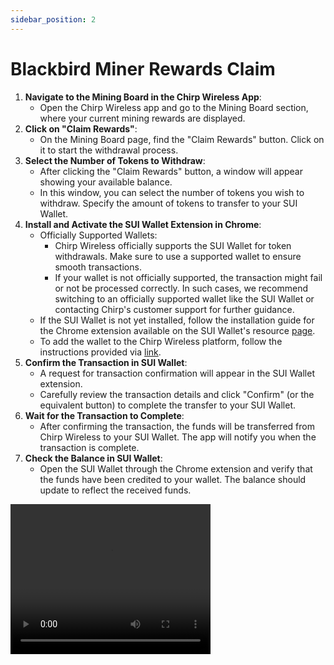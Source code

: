 ```yaml
---
sidebar_position: 2
---
```


# Blackbird Miner Rewards Claim

1. **Navigate to the Mining Board in the Chirp Wireless App**:
   - Open the Chirp Wireless app and go to the Mining Board section, where your current mining rewards are displayed.
2. **Click on "Claim Rewards"**:
   - On the Mining Board page, find the "Claim Rewards" button. Click on it to start the withdrawal process.
3. **Select the Number of Tokens to Withdraw**:
   - After clicking the "Claim Rewards" button, a window will appear showing your available balance.
   - In this window, you can select the number of tokens you wish to withdraw. Specify the amount of tokens to transfer to your SUI Wallet.
4. **Install and Activate the SUI Wallet Extension in Chrome**:
   - Officially Supported Wallets:
     - Chirp Wireless officially supports the SUI Wallet for token withdrawals. Make sure to use a supported wallet to ensure smooth transactions.
     - If your wallet is not officially supported, the transaction might fail or not be processed correctly. In such cases, we recommend switching to an officially supported wallet like the SUI Wallet or contacting Chirp's customer support for further guidance.
   - If the SUI Wallet is not yet installed, follow the installation guide for the Chrome extension available on the SUI Wallet's resource [page](https://blog.sui.io/sui-wallets/).
   - To add the wallet to the Chirp Wireless platform, follow the instructions provided via [link](https://docs.chirptoken.io/Chirp%20Network/Rewards/).
5. **Confirm the Transaction in SUI Wallet**:
   - A request for transaction confirmation will appear in the SUI Wallet extension.
   - Carefully review the transaction details and click "Confirm" (or the equivalent button) to complete the transfer to your SUI Wallet.
6. **Wait for the Transaction to Complete**:
   - After confirming the transaction, the funds will be transferred from Chirp Wireless to your SUI Wallet. The app will notify you when the transaction is complete.
7. **Check the Balance in SUI Wallet**:
   - Open the SUI Wallet through the Chrome extension and verify that the funds have been credited to your wallet. The balance should update to reflect the received funds.

<video width="320" height="240" controls>
  <source src="/ledger_claim_chirp_token.webm" type="video/webm"/>
</video>
